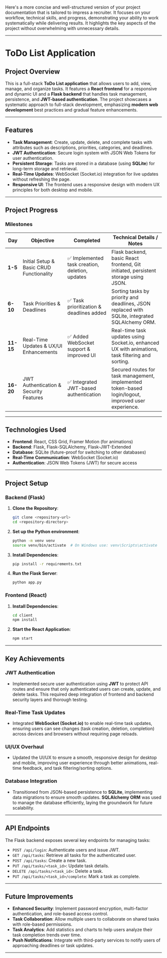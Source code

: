 Here's a more concise and well-structured version of your project documentation that is tailored to impress a recruiter. It focuses on your workflow, technical skills, and progress, demonstrating your ability to work systematically while delivering results. It highlights the key aspects of the project without overwhelming with unnecessary details.

---

# **ToDo List Application**

## **Project Overview**
This is a full-stack **ToDo List application** that allows users to add, view, manage, and organize tasks. It features a **React frontend** for a responsive and dynamic UI and a **Flask backend** that handles task management, persistence, and **JWT-based authentication**. The project showcases a systematic approach to full-stack development, emphasizing **modern web development** best practices and gradual feature enhancements.

---

## **Features**
- **Task Management**: Create, update, delete, and complete tasks with attributes such as descriptions, priorities, categories, and deadlines.
- **JWT Authentication**: Secure login system with JSON Web Tokens for user authentication.
- **Persistent Storage**: Tasks are stored in a database (using **SQLite**) for long-term storage and retrieval.
- **Real-Time Updates**: WebSocket (Socket.io) integration for live updates without refreshing the page.
- **Responsive UI**: The frontend uses a responsive design with modern UX principles for both desktop and mobile.

---

## **Project Progress**

### **Milestones**
| **Day** | **Objective**                             | **Completed**                                | **Technical Details / Notes**                                                                      |
|---------|-------------------------------------------|----------------------------------------------|----------------------------------------------------------------------------------------------------|
| **1-5**  | Initial Setup & Basic CRUD Functionality  | ✅ Implemented task creation, deletion, updates | Flask backend, basic React frontend, Git initiated, persistent storage using JSON.                 |
| **6-10** | Task Priorities & Deadlines               | ✅ Task prioritization & deadlines added       | Sorting tasks by priority and deadlines, JSON replaced with SQLite, integrated SQLAlchemy ORM.      |
| **11-15** | Real-Time Updates & UX/UI Enhancements   | ✅ Added WebSocket support & improved UI      | Real-time task updates using Socket.io, enhanced UX with animations, task filtering and sorting.    |
| **16-20** | JWT Authentication & Security Features   | ✅ Integrated JWT-based authentication         | Secured routes for task management, implemented token-based login/logout, improved user experience. |

---

## **Technologies Used**

- **Frontend**: React, CSS Grid, Framer Motion (for animations)
- **Backend**: Flask, Flask-SQLAlchemy, Flask-JWT-Extended
- **Database**: SQLite (future-proof for switching to other databases)
- **Real-Time Communication**: WebSocket (Socket.io)
- **Authentication**: JSON Web Tokens (JWT) for secure access

---

## **Project Setup**

### **Backend (Flask)**

1. **Clone the Repository**:
   ```bash
   git clone <repository-url>
   cd <repository-directory>
   ```

2. **Set up the Python environment**:
   ```bash
   python -m venv venv
   source venv/bin/activate  # On Windows use: venv\Scripts\activate
   ```

3. **Install Dependencies**:
   ```bash
   pip install -r requirements.txt
   ```

4. **Run the Flask Server**:
   ```bash
   python app.py
   ```

### **Frontend (React)**

1. **Install Dependencies**:
   ```bash
   cd client
   npm install
   ```

2. **Start the React Application**:
   ```bash
   npm start
   ```

---

## **Key Achievements**

### **JWT Authentication**
- Implemented secure user authentication using **JWT** to protect API routes and ensure that only authenticated users can create, update, and delete tasks. This required deep integration of frontend and backend security layers and thorough testing.

### **Real-Time Task Updates**
- Integrated **WebSocket (Socket.io)** to enable real-time task updates, ensuring users can see changes (task creation, deletion, completion) across devices and browsers without requiring page reloads.

### **UI/UX Overhaul**
- Updated the UI/UX to ensure a smooth, responsive design for desktop and mobile, improving user experience through better animations, real-time feedback, and task filtering/sorting options.

### **Database Integration**
- Transitioned from JSON-based persistence to **SQLite**, implementing data migrations to ensure smooth updates. **SQLAlchemy ORM** was used to manage the database efficiently, laying the groundwork for future scalability.

---

## **API Endpoints**

The Flask backend exposes several key endpoints for managing tasks:

- `POST /api/login`: Authenticate users and issue JWT.
- `GET /api/tasks`: Retrieve all tasks for the authenticated user.
- `POST /api/tasks`: Create a new task.
- `PUT /api/tasks/<task_id>`: Update task details.
- `DELETE /api/tasks/<task_id>`: Delete a task.
- `PUT /api/tasks/<task_id>/complete`: Mark a task as complete.

---

## **Future Improvements**
- **Enhanced Security**: Implement password encryption, multi-factor authentication, and role-based access control.
- **Task Collaboration**: Allow multiple users to collaborate on shared tasks with role-based permissions.
- **Task Analytics**: Add statistics and charts to help users analyze their task completion trends over time.
- **Push Notifications**: Integrate with third-party services to notify users of approaching deadlines or task updates.

---


